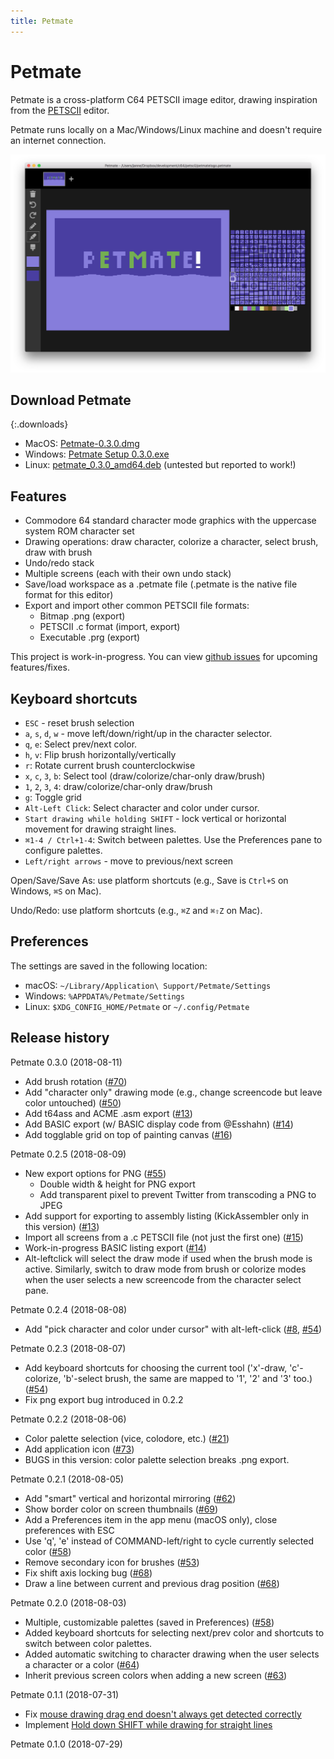```yaml
---
title: Petmate
---
```


# Petmate

Petmate is a cross-platform C64 PETSCII image editor, drawing inspiration from the [PETSCII](http://www.kameli.net/marq/?page_id=2717) editor.

Petmate runs locally on a Mac/Windows/Linux machine and doesn't require an internet connection.

![Screenshot](img/screenshot1.png)

## Download Petmate
{:.downloads}
* MacOS: <a href='http://nurpax.com/petmate/releases/mac/Petmate-0.3.0.dmg'>Petmate-0.3.0.dmg</a>
* Windows: <a href='http://nurpax.com/petmate/releases/win/Petmate%20Setup%200.3.0.exe'>Petmate Setup 0.3.0.exe</a>
* Linux: <a href='http://nurpax.com/petmate/releases/linux/petmate_0.3.0_amd64.deb'>petmate_0.3.0_amd64.deb</a> (untested but reported to work!)

## Features

- Commodore 64 standard character mode graphics with the uppercase system ROM character set
- Drawing operations: draw character, colorize a character, select brush, draw with brush
- Undo/redo stack
- Multiple screens (each with their own undo stack)
- Save/load workspace as a .petmate file (.petmate is the native file format for this editor)
- Export and import other common PETSCII file formats:
  - Bitmap .png (export)
  - PETSCII .c format (import, export)
  - Executable .prg (export)

This project is work-in-progress.  You can view [github issues](https://github.com/nurpax/petmate/issues) for upcoming features/fixes.

## Keyboard shortcuts

- `ESC` - reset brush selection
- `a`, `s`, `d`, `w` - move left/down/right/up in the character selector.
- `q`, `e`: Select prev/next color.
- `h`, `v`: Flip brush horizontally/vertically
- `r`: Rotate current brush counterclockwise
- `x`, `c`, `3`, `b`: Select tool (draw/colorize/char-only draw/brush)
- `1`, `2`, `3`, `4`: draw/colorize/char-only draw/brush
- `g`: Toggle grid
- `Alt-Left Click`: Select character and color under cursor.
- `Start drawing while holding SHIFT` - lock vertical or horizontal movement for drawing straight lines.
- `⌘1-4 / Ctrl+1-4`: Switch between palettes.  Use the Preferences pane to configure palettes.
- `Left/right arrows` - move to previous/next screen

Open/Save/Save As: use platform shortcuts (e.g., Save is `Ctrl+S` on Windows, `⌘S` on Mac).

Undo/Redo: use platform shortcuts (e.g., `⌘Z` and `⌘⇧Z` on Mac).

## Preferences

The settings are saved in the following location:

- macOS: `~/Library/Application\ Support/Petmate/Settings`
- Windows: `%APPDATA%/Petmate/Settings`
- Linux: `$XDG_CONFIG_HOME/Petmate` or `~/.config/Petmate`

## Release history

Petmate 0.3.0 (2018-08-11)
- Add brush rotation ([#70](https://github.com/nurpax/petmate/issues/70))
- Add "character only" drawing mode (e.g., change screencode but leave color untouched) ([#50](https://github.com/nurpax/petmate/issues/50))
- Add t64ass and ACME .asm export ([#13](https://github.com/nurpax/petmate/issues/13))
- Add BASIC export (w/ BASIC display code from @Esshahn) ([#14](https://github.com/nurpax/petmate/issues/14))
- Add togglable grid on top of painting canvas ([#16](https://github.com/nurpax/petmate/issues/16))

Petmate 0.2.5 (2018-08-09)
- New export options for PNG ([#55](https://github.com/nurpax/petmate/issues/55))
  - Double width & height for PNG export
  - Add transparent pixel to prevent Twitter from transcoding a PNG to JPEG
- Add support for exporting to assembly listing (KickAssembler only in this version) ([#13](https://github.com/nurpax/petmate/issues/13))
- Import all screens from a .c PETSCII file (not just the first one) ([#15](https://github.com/nurpax/petmate/issues/15))
- Work-in-progress BASIC listing export ([#14](https://github.com/nurpax/petmate/issues/14))
- Alt-leftclick will select the draw mode if used when the brush mode is active.  Similarly, switch to draw mode from brush or colorize modes when the user selects a new screencode from the character select pane.

Petmate 0.2.4 (2018-08-08)
- Add "pick character and color under cursor" with alt-left-click ([#8](https://github.com/nurpax/petmate/issues/8), [#54](https://github.com/nurpax/petmate/issues/54))

Petmate 0.2.3 (2018-08-07)
- Add keyboard shortcuts for choosing the current tool ('x'-draw, 'c'-colorize, 'b'-select brush, the same are mapped to '1', '2' and '3' too.) ([#54](https://github.com/nurpax/petmate/issues/54))
- Fix png export bug introduced in 0.2.2

Petmate 0.2.2 (2018-08-06)

- Color palette selection (vice, colodore, etc.) ([#21](https://github.com/nurpax/petmate/issues/21))
- Add application icon ([#73](https://github.com/nurpax/petmate/issues/73))
- BUGS in this version: color palette selection breaks .png export.

Petmate 0.2.1 (2018-08-05)
- Add "smart" vertical and horizontal mirroring ([#62](https://github.com/nurpax/petmate/issues/62))
- Show border color on screen thumbnails ([#69](https://github.com/nurpax/petmate/issues/69))
- Add a Preferences item in the app menu (macOS only), close preferences with ESC
- Use 'q', 'e' instead of COMMAND-left/right to cycle currently selected color ([#58](https://github.com/nurpax/petmate/issues/58))
- Remove secondary icon for brushes ([#53](https://github.com/nurpax/petmate/issues/53))
- Fix shift axis locking bug ([#68](https://github.com/nurpax/petmate/issues/68))
- Draw a line between current and previous drag position ([#68](https://github.com/nurpax/petmate/issues/68))

Petmate 0.2.0 (2018-08-03)
- Multiple, customizable palettes (saved in Preferences) ([#58](https://github.com/nurpax/petmate/issues/58))
- Added keyboard shortcuts for selecting next/prev color and shortcuts to switch between color palettes.
- Added automatic switching to character drawing when the user selects a character or a color ([#64](https://github.com/nurpax/petmate/issues/64))
- Inherit previous screen colors when adding a new screen ([#63](https://github.com/nurpax/petmate/issues/63))


Petmate 0.1.1 (2018-07-31)
- Fix [mouse drawing drag end doesn't always get detected correctly](https://github.com/nurpax/petmate/issues/45)
- Implement [Hold down SHIFT while drawing for straight lines](https://github.com/nurpax/petmate/issues/9)

Petmate 0.1.0 (2018-07-29)

